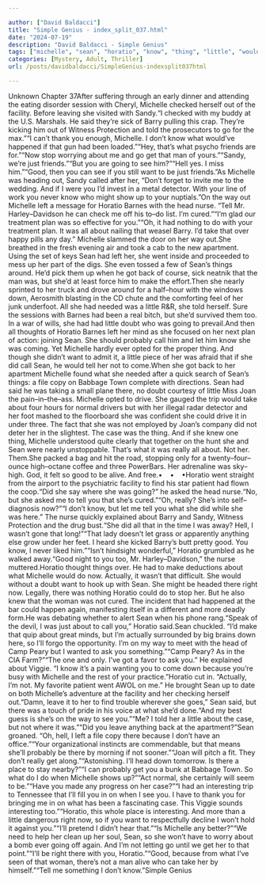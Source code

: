 ```yaml
---

author: ["David Baldacci"]
title: "Simple Genius - index_split_037.html"
date: "2024-07-19"
description: "David Baldacci - Simple Genius"
tags: ["michelle", "sean", "horatio", "know", "thing", "little", "would", "good", "tell", "barry", "go", "get", "going", "see", "want", "way", "left", "head", "case", "facility", "said", "told", "man", "sandy", "hell"]
categories: [Mystery, Adult, Thriller]
url: /posts/davidbaldacci/SimpleGenius-indexsplit037html

---
```



Unknown
Chapter 37After suffering through an early dinner and attending the eating disorder session with Cheryl, Michelle checked herself out of the facility. Before leaving she visited with Sandy.“I checked with my buddy at the U.S. Marshals. He said they’re sick of Barry pulling this crap. They’re kicking him out of Witness Protection and told the prosecutors to go for the max.”“I can’t thank you enough, Michelle. I don’t know what would’ve happened if that gun had been loaded.”“Hey, that’s what psycho friends are for.”“Now stop worrying about me and go get that man of yours.”“Sandy, we’re just friends.”“But you are going to see him?”“Hell yes. I miss him.”“Good, then you can see if you still want to be just friends.”As Michelle was heading out, Sandy called after her, “Don’t forget to invite me to the wedding. And if I were you I’d invest in a metal detector. With your line of work you never know who might show up to your nuptials.”On the way out Michelle left a message for Horatio Barnes with the head nurse. “Tell Mr. Harley–Davidson he can check me off his to–do list. I’m cured.”“I’m glad our treatment plan was so effective for you.”“Oh, it had nothing to do with your treatment plan. It was all about nailing that weasel Barry. I’d take that over happy pills any day.” Michelle slammed the door on her way out.She breathed in the fresh evening air and took a cab to the new apartment. Using the set of keys Sean had left her, she went inside and proceeded to mess up her part of the digs. She even tossed a few of Sean’s things around. He’d pick them up when he got back of course, sick neatnik that the man was, but she’d at least force him to make the effort.Then she nearly sprinted to her truck and drove around for a half–hour with the windows down, Aerosmith blasting in the CD chute and the comforting feel of her junk underfoot. All she had needed was a little R&R, she told herself. Sure the sessions with Barnes had been a real bitch, but she’d survived them too. In a war of wills, she had had little doubt who was going to prevail.And then all thoughts of Horatio Barnes left her mind as she focused on her next plan of action: joining Sean. She should probably call him and let him know she was coming. Yet Michelle hardly ever opted for the proper thing. And though she didn’t want to admit it, a little piece of her was afraid that if she did call Sean, he would tell her not to come.When she got back to her apartment Michelle found what she needed after a quick search of Sean’s things: a file copy on Babbage Town complete with directions. Sean had said he was taking a small plane there, no doubt courtesy of little Miss Joan the pain–in–the–ass. Michelle opted to drive. She gauged the trip would take about four hours for normal drivers but with her illegal radar detector and her foot mashed to the floorboard she was confident she could drive it in under three. The fact that she was not employed by Joan’s company did not deter her in the slightest. The case was the thing. And if she knew one thing, Michelle understood quite clearly that together on the hunt she and Sean were nearly unstoppable. That’s what it was really all about. Not her. Them.She packed a bag and hit the road, stopping only for a twenty–four–ounce high–octane coffee and three PowerBars. Her adrenaline was sky–high. God, it felt so good to be alive. And free.•    •    •Horatio went straight from the airport to the psychiatric facility to find his star patient had flown the coop.“Did she say where she was going?” he asked the head nurse.“No, but she asked me to tell you that she’s cured.”“Oh, really? She’s into self–diagnosis now?”“I don’t know, but let me tell you what she did while she was here.” The nurse quickly explained about Barry and Sandy, Witness Protection and the drug bust.“She did all that in the time I was away? Hell, I wasn’t gone that long!”“That lady doesn’t let grass or apparently anything else grow under her feet. I heard she kicked Barry’s butt pretty good. You know, I never liked him.”“Isn’t hindsight wonderful,” Horatio grumbled as he walked away.“Good night to you too, Mr. Harley–Davidson,” the nurse muttered.Horatio thought things over. He had to make deductions about what Michelle would do now. Actually, it wasn’t that difficult. She would without a doubt want to hook up with Sean. She might be headed there right now. Legally, there was nothing Horatio could do to stop her. But he also knew that the woman was not cured. The incident that had happened at the bar could happen again, manifesting itself in a different and more deadly form.He was debating whether to alert Sean when his phone rang.“Speak of the devil, I was just about to call you,” Horatio said.Sean chuckled. “I’d make that quip about great minds, but I’m actually surrounded by big brains down here, so I’ll forgo the opportunity. I’m on my way to meet with the head of Camp Peary but I wanted to ask you something.”“Camp Peary? As in the CIA Farm?”“The one and only. I’ve got a favor to ask you.” He explained about Viggie. “I know it’s a pain wanting you to come down because you’re busy with Michelle and the rest of your practice.”Horatio cut in. “Actually, I’m not. My favorite patient went AWOL on me.” He brought Sean up to date on both Michelle’s adventure at the facility and her checking herself out.“Damn, leave it to her to find trouble wherever she goes,” Sean said, but there was a touch of pride in his voice at what she’d done.“And my best guess is she’s on the way to see you.”“Me? I told her a little about the case, but not where it was.”“Did you leave anything back at the apartment?”Sean groaned. “Oh, hell, I left a file copy there because I don’t have an office.”“Your organizational instincts are commendable, but that means she’ll probably be there by morning if not sooner.”“Joan will pitch a fit. They don’t really get along.”“Astonishing. I’ll head down tomorrow. Is there a place to stay nearby?”“I can probably get you a bunk at Babbage Town. So what do I do when Michelle shows up?”“Act normal, she certainly will seem to be.”“Have you made any progress on her case?”“I had an interesting trip to Tennessee that I’ll fill you in on when I see you. I have to thank you for bringing me in on what has been a fascinating case. This Viggie sounds interesting too.”“Horatio, this whole place is interesting. And more than a little dangerous right now, so if you want to respectfully decline I won’t hold it against you.”“I’ll pretend I didn’t hear that.”“Is Michelle any better?”“We need to help her clean up her soul, Sean, so she won’t have to worry about a bomb ever going off again. And I’m not letting go until we get her to that point.”“I’ll be right there with you, Horatio.”“Good, because from what I’ve seen of that woman, there’s not a man alive who can take her by himself.”“Tell me something I don’t know.”Simple Genius
